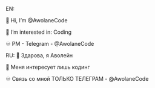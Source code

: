 EN:


👋 Hi, I’m @AwolaneCode

👀 I’m interested in: Coding

♾️ PM - Telegram - @AwolaneCode

RU:
👋 Здарова, я Аволейн

👀 Меня интересует лишь кодинг

♾️ Связь со мной ТОЛЬКО ТЕЛЕГРАМ - @AwolaneCode

